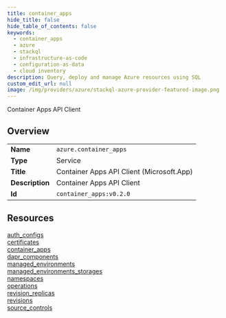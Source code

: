 ```yaml
---
title: container_apps
hide_title: false
hide_table_of_contents: false
keywords:
  - container_apps
  - azure
  - stackql
  - infrastructure-as-code
  - configuration-as-data
  - cloud inventory
description: Query, deploy and manage Azure resources using SQL
custom_edit_url: null
image: /img/providers/azure/stackql-azure-provider-featured-image.png
---
```

Container Apps API Client  
    

## Overview
<table><tbody>
<tr><td><b>Name</b></td><td><code>azure.container_apps</code></td></tr>
<tr><td><b>Type</b></td><td>Service</td></tr>
<tr><td><b>Title</b></td><td>Container Apps API Client (Microsoft.App)</td></tr>
<tr><td><b>Description</b></td><td>Container Apps API Client</td></tr>
<tr><td><b>Id</b></td><td><code>container_apps:v0.2.0</code></td></tr>
</tbody></table>

## Resources
<div class="row">
<div class="providerDocColumn">
<a href="/providers/azure/container_apps/auth_configs/">auth_configs</a><br />
<a href="/providers/azure/container_apps/certificates/">certificates</a><br />
<a href="/providers/azure/container_apps/container_apps/">container_apps</a><br />
<a href="/providers/azure/container_apps/dapr_components/">dapr_components</a><br />
<a href="/providers/azure/container_apps/managed_environments/">managed_environments</a><br />
<a href="/providers/azure/container_apps/managed_environments_storages/">managed_environments_storages</a><br />
</div>
<div class="providerDocColumn">
<a href="/providers/azure/container_apps/namespaces/">namespaces</a><br />
<a href="/providers/azure/container_apps/operations/">operations</a><br />
<a href="/providers/azure/container_apps/revision_replicas/">revision_replicas</a><br />
<a href="/providers/azure/container_apps/revisions/">revisions</a><br />
<a href="/providers/azure/container_apps/source_controls/">source_controls</a><br />
</div>
</div>

